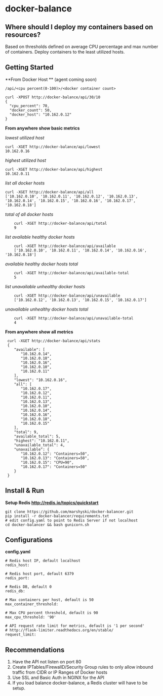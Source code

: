 # docker-balance

Where should I deploy my containers based on resources?
----------------------------


Based on thresholds defined on average CPU percentage and max number of containers.  Deploy containers to the least utilized hosts.


Getting Started
---------------

**From Docker Host ** (agent coming soon)

  `/api/<cpu percent(0-100)>/<docker container count>`

    curl -XPOST http://docker-balance/api/30/10
    {
      "cpu_percent": 70,
      "docker_count": 50,
      "docker_host": "10.162.0.12"
    }

**From anywhere show basic metrics**

*lowest utilized host*

    curl -XGET http://docker-balance/api/lowest
    10.162.0.16

*highest utilized host*

    curl -XGET http://docker-balance/api/highest
    10.162.0.11

*list all docker hosts*

    curl -XGET http://docker-balance/api/all
    ['10.162.0.10', '10.162.0.11', '10.162.0.12', '10.162.0.13', '10.162.0.14', '10.162.0.15', '10.162.0.16', '10.162.0.17', '10.162.0.18']

*total of all docker hosts*

		curl -XGET http://docker-balance/api/total
		9

*list available healthy docker hosts*

		curl -XGET http://docker-balance/api/available
		['10.162.0.10', '10.162.0.11', '10.162.0.14', '10.162.0.16', '10.162.0.18']

*available healthy docker hosts total*

		curl -XGET http://docker-balance/api/available-total
		5

*list unavailable unhealthy docker hosts*

		curl -XGET http://docker-balance/api/unavailable
		['10.162.0.12', '10.162.0.13', '10.162.0.15', '10.162.0.17']

*unavailable unhealthy docker hosts total*

		curl -XGET http://docker-balance/api/unavailable-total
		4

**From anywhere show all metrics**

     curl -XGET http://docker-balance/api/stats
     {
        "available": [
           "10.162.0.14",
           "10.162.0.18",
           "10.162.0.16",
           "10.162.0.10",
           "10.162.0.11"
        ],
        "lowest": "10.162.0.16",
        "all": [
           "10.162.0.17",
           "10.162.0.12",
           "10.162.0.11",
           "10.162.0.13",
           "10.162.0.10",
           "10.162.0.14",
           "10.162.0.16",
           "10.162.0.18",
           "10.162.0.15"
        ],
        "total": 9,
        "available_total": 5,
        "highest": "10.162.0.11",
        "unavailable_total": 4,
        "unavailable": {
           "10.162.0.12": "Containers=50",
           "10.162.0.13": "Containers=50",
           "10.162.0.15": "CPU=90",
           "10.162.0.17": "Containers=50"
        }
     }

Install & Run
--------

**Setup Redis http://redis.io/topics/quickstart**

    git clone https://github.com/marshyski/docker-balancer.git
    pip install -r docker-balancer/requirements.txt
    # edit config.yaml to point to Redis Server if not localhost
    cd docker-balancer && bash gunicorn.sh


Configurations
--------------

**config.yaml**

    # Redis host IP, default localhost
    redis_host:

    # Redis host port, default 6379
    redis_port:

    # Redis DB, default 0
	redis_db:

	# Max containers per host, default is 50
	max_container_threshold:

	# Max CPU percent threshold, default is 90
	max_cpu_threshold: '90'

    # API request rate limit for metrics, default is '1 per second'
    # http://flask-limiter.readthedocs.org/en/stable/
    request_limit:


Recommendations
---------------

 1. Have the API not listen on port 80
 2. Create IPTables/FirewallD/Security Group rules to only allow inbound traffic from CIDR or IP Ranges of Docker hosts
 3. Use SSL and Basic Auth in NGINX for the API
 4. If you load balance docker-balance, a Redis cluster will have to be setup.
